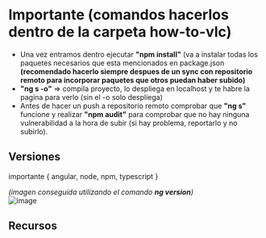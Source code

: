 # Importante (comandos hacerlos dentro de la carpeta how-to-vlc)
- Una vez entramos dentro ejecutar **"npm install"** (va a instalar todas los paquetes necesarios que esta mencionados en package.json <br> **(recomendado hacerlo siempre despues de un sync con repositorio remoto para incorporar paquetes que otros puedan haber subido)**
- **"ng s -o"** => compila proyecto, lo despliega en localhost y te habre la pagina para verlo (sin el -o solo despliega)
- Antes de hacer un push a repositorio remoto comprobar que **"ng s"** funcione y realizar **"npm audit"** para comprobar que no hay ninguna vulnerabilidad a la hora de subir (si hay problema, reportarlo y no subirlo).

## Versiones
importante { angular, node, npm, typescript } <br>

*(imagen conseguida utilizando el comando **ng version**)*
<br>
![image](https://github.com/Codethon-Equipo-Inconel/HowToVLC/assets/127340466/3c9cb420-240b-4190-a911-07c95d96c01d)

## Recursos
